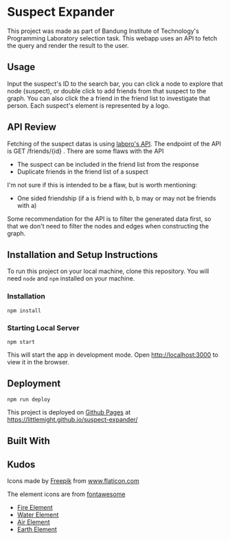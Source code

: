 # Suspect Expander

This project was made as part of Bandung Institute of Technology's Programming Laboratory selection task. This webapp uses an API to fetch the query and render the result to the user.

## Usage

Input the suspect's ID to the search bar, you can click a node to explore that node (suspect), or double click to add friends from that suspect to the graph. You can also click the a friend in the friend list to investigate that person.
Each suspect's element is represented by a logo.

## API Review

Fetching of the suspect datas is using [labpro's API](https://avatar.labpro.dev). The endpoint of the API is GET /friends/{id}
. There are some flaws with the API

- The suspect can be included in the friend list from the response
- Duplicate friends in the friend list of a suspect

I'm not sure if this is intended to be a flaw, but is worth mentioning:

- One sided friendship (if a is friend with b, b may or may not be friends with a)

Some recommendation for the API is to filter the generated data first, so that we don't need to filter the nodes and edges when constructing the graph.

## Installation and Setup Instructions

To run this project on your local machine, clone this repository. You will need <code>node</code> and <code>npm</code> installed on your machine.

### Installation

`npm install`

### Starting Local Server

`npm start`

This will start the app in development mode. Open [http://localhost:3000](http://localhost:3000) to view it in the browser.

## Deployment

`npm run deploy`

This project is deployed on [Github Pages](https://pages.github.com/) at https://littlemight.github.io/suspect-expander/

## Built With

## Kudos

Icons made by <a href="https://www.flaticon.com/authors/freepik" title="Freepik">Freepik</a> from <a href="https://www.flaticon.com/" title="Flaticon"> www.flaticon.com</a>

The element icons are from [fontawesome](https://fontawesome.com/)

- [Fire Element](https://fontawesome.com/icons/fire?style=solid)
- [Water Element](https://fontawesome.com/icons/tint?style=solid)
- [Air Element](https://fontawesome.com/icons/wind?style=solid)
- [Earth Element](https://fontawesome.com/icons/mountain?style=solid)
